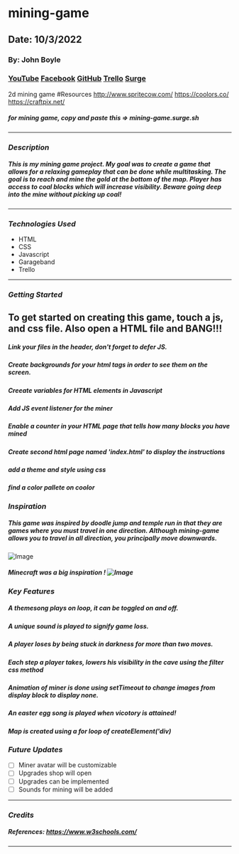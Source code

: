 # mining-game

## Date: 10/3/2022

### By: John Boyle

### [YouTube](https://www.youtube.com/watch?v=GHk33gqBM1c&list=RDGHk33gqBM1c&start_radio=1) [Facebook](https://www.facebook.com) [GitHub](https://github.com/stardust-4/) [Trello](https://trello.com/b/F20ywln7/mining-game) [Surge](mining-game.surge.sh) 

2d mining game
#Resources http://www.spritecow.com/ https://coolors.co/ https://craftpix.net/


##### for mining game, copy and paste this => mining-game.surge.sh
---

### **_Description_**

##### This is my mining game project. My goal was to create a game that allows for a relaxing gameplay that can be done while multitasking. The goal is to reach and mine the gold at the bottom of the map. Player has access to coal blocks which will increase visibility. Beware going deep into the mine without picking up coal!

---

### **_Technologies Used_**

- HTML
- CSS
- Javascript
- Garageband
- Trello

---

### **_Getting Started_**

## To get started on creating this game, touch a js, and css file. Also open a HTML file and BANG!!!

##### Link your files in the header, don't forget to defer JS.

##### Create backgrounds for your html tags in order to see them on the screen.

##### Creeate variables for HTML elements in Javascript

##### Add JS event listener for the miner

##### Enable a counter in your HTML page that tells how many blocks you have mined

##### Create second html page named 'index.html' to display the instructions

##### add a theme and style using css

##### find a color pallete on coolor

### **_Inspiration_**

##### This game was inspired by doodle jump and temple run in that they are games where you must travel in one direction. Although mining-game allows you to travel in all direction, you principally move downwards.

![Image](https://is5-ssl.mzstatic.com/image/thumb/PurpleSource112/v4/67/1b/a0/671ba039-93be-9bff-38e4-c4319884639a/8b5fbe85-e155-4480-a168-26e409794e30_3.png/643x0w.jpg)

##### Minecraft was a big inspiration ! ![Image](https://www.familyzone.com/hubfs/Minecraft.jpg)

### **_Key Features_**

##### A themesong plays on loop, it can be toggled on and off.

##### A unique sound is played to signify game loss.

##### A player loses by being stuck in darkness for more than two moves.

##### Each step a player takes, lowers his visibility in the cave using the filter css method

##### Animation of miner is done using setTimeout to change images from display block to display none.

##### An easter egg song is played when vicotory is attained!

##### Map is created using a for loop of createElement('div)

### **_Future Updates_**

- [ ] Miner avatar will be customizable
- [ ] Upgrades shop will open
- [ ] Upgrades can be implemented
- [ ] Sounds for mining will be added

---

### **_Credits_**

##### References: https://www.w3schools.com/

---
